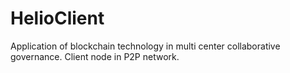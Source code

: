 # HelioClient
Application of blockchain technology in multi center collaborative governance. Client node in P2P network.
